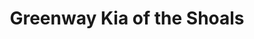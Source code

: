 ---
title: "Greenway Kia of the Shoals"
url: /sheffield/greenway-kia-of-the-shoals/
shop: Autohaus
---